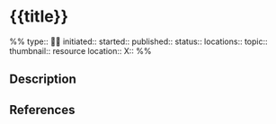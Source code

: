 # {{title}}
%%
type:: 🚴‍♂
initiated:: 
started:: 
published:: 
status:: 
locations:: 
topic:: 
thumbnail:: 
resource location:: 
X:: 
%%

## Description

## References



